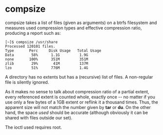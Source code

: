 # compsize

compsize takes a list of files (given as arguments) on a btrfs filesystem
and measures used compression types and effective compression ratio,
producing a report such as:

```
[~]$ compsize /usr/share
Processed 120101 files.
Type       Perc     Disk Usage   Total Usage
Data        58%      1.1G         1.9G
none       100%      351M         351M
zlib        29%       41M         137M
lzo         51%      776M         1.4G
```

A directory has no extents but has a (recursive) list of files.  A
non-regular file is silently ignored.

As it makes no sense to talk about compression ratio of a partial extent,
every referenced extent is counted whole, exactly once -- no matter if you
use only a few bytes of a 1GB extent or reflink it a thousand times.  Thus,
the apparent size will not match the number given by **tar** or **du**.  On
the other hand, the space _used_ should be accurate (although obviously it
can be shared with files outside our set).

The ioctl used requires root.
